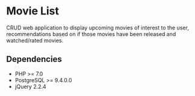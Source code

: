 # Movie List

CRUD web application to display upcoming movies of interest to the user, recommendations based on if those movies have been released and watched/rated movies.

## Dependencies

* PHP >= 7.0
* PostgreSQL >= 9.4.0.0
* jQuery 2.2.4